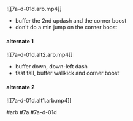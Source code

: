 ![[7a-d-01d.arb.mp4]]
- buffer the 2nd updash and the corner boost
- don't do a min jump on the corner boost

#### alternate 1
![[7a-d-01d.alt2.arb.mp4]]
- buffer down, down-left dash
- fast fall, buffer wallkick and corner boost

#### alternate 2
![[7a-d-01d.alt1.arb.mp4]]

#arb #7a #7a-d-01d

